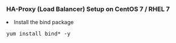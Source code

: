 <h3> HA-Proxy (Load Balancer) Setup on CentOS 7 / RHEL 7 </h3

<ol>
<li>Install the bind package</li>

<pre>
yum install bind* -y
</pre>
</ol>
